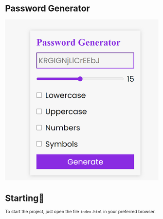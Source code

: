 # Password Generator

<img src= "./img/generator.png" width= "540px">

# Starting🚀

To start the project, just open the file `index.html` in your preferred browser.
